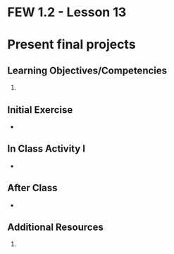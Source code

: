 # FEW 1.2 - Lesson 13

# Present final projects 

## Learning Objectives/Competencies

1. 

## Initial Exercise

- 

## In Class Activity I

- 

## After Class

- 

## Additional Resources

1. 
